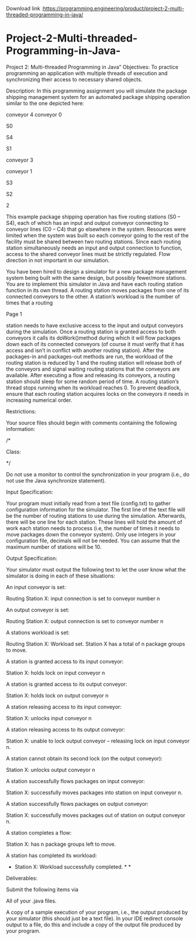 Download link :https://programming.engineering/product/project-2-multi-threaded-programming-in-java/

# Project-2-Multi-threaded-Programming-in-Java-
Project 2: Multi-threaded Programming in Java”
Objectives: To practice programming an application with multiple threads of execution and synchronizing their access to necessary shared objects.

Description: In this programming assignment you will simulate the package shipping management system for an automated package shipping operation similar to the one depicted here:

conveyor 4 conveyor 0

S0

S4

S1

conveyor 3

conveyor 1

S3

S2

2

This example package shipping operation has five routing stations (S0 – S4), each of which has an input and output conveyor connecting to conveyor lines (C0 – C4) that go elsewhere in the system. Resources were limited when the system was built so each conveyor going to the rest of the facility must be shared between two routing stations. Since each routing station simultaneously needs an input and output connection to function, access to the shared conveyor lines must be strictly regulated. Flow direction in not important in our simulation.

You have been hired to design a simulator for a new package management system being built with the same design, but possibly fewer/more stations. You are to implement this simulator in Java and have each routing station function in its own thread. A routing station moves packages from one of its connected conveyors to the other. A station’s workload is the number of times that a routing

Page 1

station needs to have exclusive access to the input and output conveyors during the simulation. Once a routing station is granted access to both conveyors it calls its doWork()method during which it will flow packages down each of its connected conveyors (of course it must verify that it has access and isn’t in conflict with another routing station). After the packages-in and packages-out methods are run, the workload of the routing station is reduced by 1 and the routing station will release both of the conveyors and signal waiting routing stations that the conveyors are available. After executing a flow and releasing its conveyors, a routing station should sleep for some random period of time. A routing station’s thread stops running when its workload reaches 0. To prevent deadlock, ensure that each routing station acquires locks on the conveyors it needs in increasing numerical order.

Restrictions:

Your source files should begin with comments containing the following information:

/*

Class: <name of class goes here>

*/

Do not use a monitor to control the synchronization in your program (i.e., do not use the Java synchronize statement).

Input Specification:

Your program must initially read from a text file (config.txt) to gather configuration information for the simulator. The first line of the text file will be the number of routing stations to use during the simulation. Afterwards, there will be one line for each station. These lines will hold the amount of work each station needs to process (i.e, the number of times it needs to move packages down the conveyor system). Only use integers in your configuration file, decimals will not be needed. You can assume that the maximum number of stations will be 10.

Output Specification:

Your simulator must output the following text to let the user know what the simulator is doing in each of these situations:

An input conveyor is set:

Routing Station X: input connection is set to conveyor number n

An output conveyor is set:

Routing Station X: output connection is set to conveyor number n

A stations workload is set:

Routing Station X: Workload set. Station X has a total of n package groups to move.

A station is granted access to its input conveyor:

Station X: holds lock on input conveyor n

A station is granted access to its output conveyor:

Station X: holds lock on output conveyor n

A station releasing access to its input conveyor:

Station X: unlocks input conveyor n

A station releasing access to its output conveyor:

Station X: unable to lock output conveyor – releasing lock on input conveyor n.

A station cannot obtain its second lock (on the output conveyor):

Station X: unlocks output conveyor n

A station successfully flows packages on input conveyor:

Station X: successfully moves packages into station on input conveyor n.

A station successfully flows packages on output conveyor:

Station X: successfully moves packages out of station on output conveyor n.

A station completes a flow:

Station X: has n package groups left to move.

A station has completed its workload:

* Station X: Workload successfully completed. * *

Deliverables:

Submit the following items via

All of your .java files.

A copy of a sample execution of your program, i.e., the output produced by your simulator (this should just be a text file). In your IDE redirect console output to a file, do this and include a copy of the output file produced by your program.
